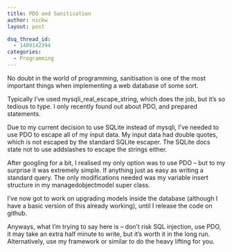 ```yaml
---
title: PDO and Sanitisation
author: nickw
layout: post

dsq_thread_id:
  - 1409142394
categories:
  - Programming
---
```

No doubt in the world of programming, sanitisation is one of the most important things when implementing a web database of some sort. 

Typically I&#8217;ve used mysqli\_real\_escape_string, which does the job, but it&#8217;s so tedious to type. I only recently found out about PDO, and prepared statements. 

Due to my current decision to use SQLite instead of mysqli, I&#8217;ve needed to use PDO to escape all of my input data. My input data had double quotes, which is not escaped by the standard SQLite escaper. The SQLite docs state not to use addslashes to escape the strings either. 

After googling for a bit, I realised my only option was to use PDO &#8211; but to my surprise it was extremely simple. If anything just as easy as writing a standard query. The only modifications needed was my variable insert structure in my managedobjectmodel super class. 

I&#8217;ve now got to work on upgrading models inside the database (although I have a basic version of this already working), until I release the code on github. 

Anyways, what I&#8217;m trying to say here is &#8211; don&#8217;t risk SQL injection, use PDO, it may take an extra half minute to write, but it&#8217;s worth it in the long run. Alternatively, use my framework or similar to do the heavy lifting for you.